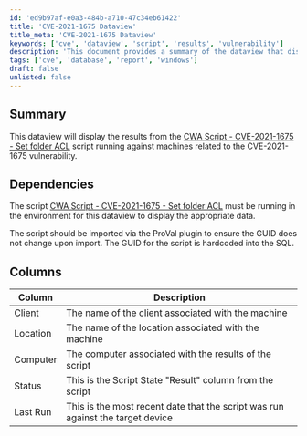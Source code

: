 ```yaml
---
id: 'ed9b97af-e0a3-484b-a710-47c34eb61422'
title: 'CVE-2021-1675 Dataview'
title_meta: 'CVE-2021-1675 Dataview'
keywords: ['cve', 'dataview', 'script', 'results', 'vulnerability']
description: 'This document provides a summary of the dataview that displays results from the CWA Script related to the CVE-2021-1675 vulnerability, including dependencies and a detailed description of the columns presented in the dataview.'
tags: ['cve', 'database', 'report', 'windows']
draft: false
unlisted: false
---
```


## Summary

This dataview will display the results from the [CWA Script - CVE-2021-1675 - Set folder ACL](<../scripts/CVE-2021-1675 - Set folder ACL (PrintNightmare).md>) script running against machines related to the CVE-2021-1675 vulnerability.

## Dependencies

The script [CWA Script - CVE-2021-1675 - Set folder ACL](<../scripts/CVE-2021-1675 - Set folder ACL (PrintNightmare).md>) must be running in the environment for this dataview to display the appropriate data.

The script should be imported via the ProVal plugin to ensure the GUID does not change upon import. The GUID for the script is hardcoded into the SQL.

## Columns

| Column     | Description                                                                 |
|------------|-----------------------------------------------------------------------------|
| Client     | The name of the client associated with the machine                          |
| Location   | The name of the location associated with the machine                        |
| Computer   | The computer associated with the results of the script                      |
| Status     | This is the Script State "Result" column from the script                   |
| Last Run   | This is the most recent date that the script was run against the target device |

